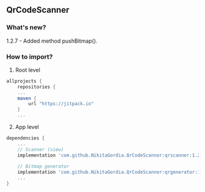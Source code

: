 ## QrCodeScanner

### What's new?

1.2.7 - Added method pushBitmap().

### How to import?

1. Root level

```groovy
allprojects {
    repositories {
    ...
    maven {
        url "https://jitpack.io"
    }
    ...
```

2. App level

```groovy
dependencies {
    ...
    // Scanner (view)
    implementation 'com.github.NikitaGordia.QrCodeScanner:qrscanner:1.2.7'
    
    // Bitmap generator
    implementation 'com.github.NikitaGordia.QrCodeScanner:qrgenerator:1.2.7'
    ...
}
```
